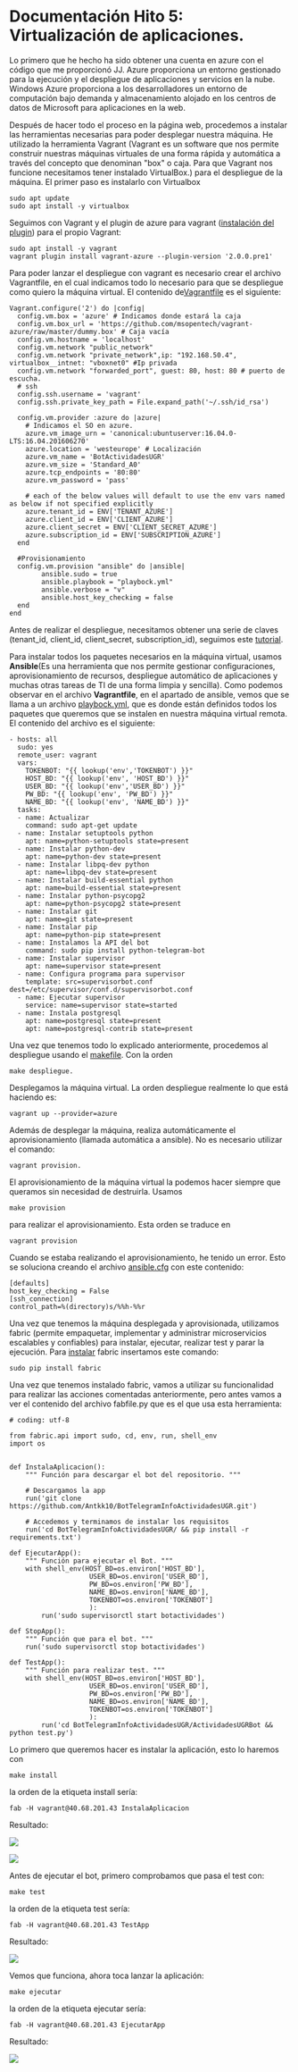 
# Documentación Hito 5: Virtualización de aplicaciones. #


Lo primero que he hecho ha sido obtener una cuenta en azure con el código que me proporcionó JJ. Azure proporciona un entorno gestionado para la ejecución y el despliegue de aplicaciones y servicios en la nube. Windows Azure proporciona a los desarrolladores un entorno de computación bajo demanda y almacenamiento alojado en los centros de datos de Microsoft para aplicaciones en la web.

Después de hacer todo el proceso en la página web, procedemos a instalar las herramientas necesarias para poder desplegar nuestra máquina. He utilizado la herramienta Vagrant (Vagrant es un software que nos permite construir nuestras máquinas virtuales de una forma rápida y automática a través del concepto que denominan "box" o caja. Para que Vagrant nos funcione necesitamos tener instalado VirtualBox.) para el despliegue de la máquina. El primer paso es instalarlo con Virtualbox

    sudo apt update
    sudo apt install -y virtualbox

Seguimos con Vagrant y el plugin de azure para vagrant ([instalación del plugin](https://github.com/Azure/vagrant-azure)) para el propio Vagrant:

    sudo apt install -y vagrant
    vagrant plugin install vagrant-azure --plugin-version '2.0.0.pre1'

Para poder lanzar el despliegue con vagrant es necesario crear el archivo Vagrantfile, en el cual indicamos todo lo necesario para que se despliegue como quiero la máquina virtual. El contenido de[Vagrantfile](https://github.com/Antkk10/BotTelegramInfoActividadesUGR/blob/master/Vagrantfile) es el siguiente:

    Vagrant.configure('2') do |config|
      config.vm.box = 'azure' # Indicamos donde estará la caja
      config.vm.box_url = 'https://github.com/msopentech/vagrant-azure/raw/master/dummy.box' # Caja vacía
      config.vm.hostname = 'localhost'
      config.vm.network "public_network"
      config.vm.network "private_network",ip: "192.168.50.4", virtualbox__intnet: "vboxnet0" #Ip privada
      config.vm.network "forwarded_port", guest: 80, host: 80 # puerto de escucha.
      # ssh
      config.ssh.username = 'vagrant'
      config.ssh.private_key_path = File.expand_path('~/.ssh/id_rsa')

      config.vm.provider :azure do |azure|
        # Indicamos el SO en azure.
        azure.vm_image_urn = 'canonical:ubuntuserver:16.04.0-LTS:16.04.201606270'
        azure.location = 'westeurope' # Localización
        azure.vm_name = 'BotActividadesUGR'
        azure.vm_size = 'Standard_A0'
        azure.tcp_endpoints = '80:80'
        azure.vm_password = 'pass'

        # each of the below values will default to use the env vars named as below if not specified explicitly
        azure.tenant_id = ENV['TENANT_AZURE']
        azure.client_id = ENV['CLIENT_AZURE']
        azure.client_secret = ENV['CLIENT_SECRET_AZURE']
        azure.subscription_id = ENV['SUBSCRIPTION_AZURE']
      end

      #Provisionamiento
      config.vm.provision "ansible" do |ansible|
            ansible.sudo = true
            ansible.playbook = "playbock.yml"
            ansible.verbose = "v"
            ansible.host_key_checking = false
      end
    end

Antes de realizar el despliegue, necesitamos obtener una serie de claves (tenant_id, client_id, client_secret, subscription_id), seguimos este [tutorial](https://www.terraform.io/docs/providers/azurerm/).

Para instalar todos los paquetes necesarios en la máquina virtual, usamos **Ansible**(Es una herramienta que nos permite gestionar configuraciones, aprovisionamiento de recursos, despliegue automático de aplicaciones y muchas otras tareas de TI de una forma limpia y sencilla). Como podemos observar en el archivo **Vagrantfile**, en el apartado de ansible, vemos que se llama a un archivo [playbock.yml](https://github.com/Antkk10/BotTelegramInfoActividadesUGR/blob/master/playbock.yml), que es donde están definidos todos los paquetes que queremos que se instalen en nuestra máquina virtual remota. El contenido del archivo es el siguiente:

    - hosts: all
      sudo: yes
      remote_user: vagrant
      vars:
        TOKENBOT: "{{ lookup('env','TOKENBOT') }}"
        HOST_BD: "{{ lookup('env', 'HOST_BD') }}"
        USER_BD: "{{ lookup('env','USER_BD') }}"
        PW_BD: "{{ lookup('env', 'PW_BD') }}"
        NAME_BD: "{{ lookup('env', 'NAME_BD') }}"
      tasks:
      - name: Actualizar
        command: sudo apt-get update
      - name: Instalar setuptools python
        apt: name=python-setuptools state=present
      - name: Instalar python-dev
        apt: name=python-dev state=present
      - name: Instalar libpq-dev python
        apt: name=libpq-dev state=present
      - name: Instalar build-essential python
        apt: name=build-essential state=present
      - name: Instalar python-psycopg2
        apt: name=python-psycopg2 state=present
      - name: Instalar git
        apt: name=git state=present
      - name: Instalar pip
        apt: name=python-pip state=present
      - name: Instalamos la API del bot
        command: sudo pip install python-telegram-bot
      - name: Instalar supervisor
        apt: name=supervisor state=present
      - name: Configura programa para supervisor
        template: src=supervisorbot.conf dest=/etc/supervisor/conf.d/supervisorbot.conf
      - name: Ejecutar supervisor
        service: name=supervisor state=started
      - name: Instala postgresql
        apt: name=postgresql state=present
        apt: name=postgresql-contrib state=present

Una vez que tenemos todo lo explicado anteriormente, procedemos al despliegue usando el [makefile](https://github.com/Antkk10/BotTelegramInfoActividadesUGR/blob/master/makefile). Con la orden

    make despliegue.

Desplegamos la máquina virtual. La orden despliegue realmente lo que está haciendo es:

    vagrant up --provider=azure

Además de desplegar la máquina, realiza automáticamente el aprovisionamiento (llamada automática a ansible). No es necesario utilizar el comando:

    vagrant provision.

El aprovisionamiento de la máquina virtual la podemos hacer siempre que queramos sin necesidad de destruirla. Usamos

    make provision

para realizar el aprovisionamiento. Esta orden se traduce en

    vagrant provision

Cuando se estaba realizando el aprovisionamiento, he tenido un error. Esto se soluciona creando el archivo [ansible.cfg](https://github.com/Antkk10/BotTelegramInfoActividadesUGR/blob/master/ansible.cfg) con este contenido:

    [defaults]
    host_key_checking = False
    [ssh_connection]
    control_path=%(directory)s/%%h-%%r

Una vez que tenemos la máquina desplegada y aprovisionada, utilizamos fabric (permite empaquetar, implementar y administrar microservicios escalables y confiables) para instalar, ejecutar, realizar test y parar la ejecución.
Para [instalar](http://www.fabfile.org/installing.html) fabric insertamos este comando:

    sudo pip install fabric

Una vez que tenemos instalado fabric, vamos a utilizar su funcionalidad para realizar las acciones comentadas anteriormente, pero antes vamos a ver el contenido del archivo fabfile.py que es el que usa esta herramienta:

    # coding: utf-8

    from fabric.api import sudo, cd, env, run, shell_env
    import os


    def InstalaAplicacion():
        """ Función para descargar el bot del repositorio. """

        # Descargamos la app
        run('git clone https://github.com/Antkk10/BotTelegramInfoActividadesUGR.git')

        # Accedemos y terminamos de instalar los requisitos
        run('cd BotTelegramInfoActividadesUGR/ && pip install -r requirements.txt')

    def EjecutarApp():
        """ Función para ejecutar el Bot. """
        with shell_env(HOST_BD=os.environ['HOST_BD'],
                        USER_BD=os.environ['USER_BD'],
                        PW_BD=os.environ['PW_BD'],
                        NAME_BD=os.environ['NAME_BD'],
                        TOKENBOT=os.environ['TOKENBOT']
                        ):
            run('sudo supervisorctl start botactividades')

    def StopApp():
        """ Función que para el bot. """
        run('sudo supervisorctl stop botactividades')

    def TestApp():
        """ Función para realizar test. """
        with shell_env(HOST_BD=os.environ['HOST_BD'],
                        USER_BD=os.environ['USER_BD'],
                        PW_BD=os.environ['PW_BD'],
                        NAME_BD=os.environ['NAME_BD'],
                        TOKENBOT=os.environ['TOKENBOT']
                        ):
            run('cd BotTelegramInfoActividadesUGR/ActividadesUGRBot && python test.py')

Lo primero que queremos hacer es instalar la aplicación, esto lo haremos con

    make install

la orden de la etiqueta install sería:

    fab -H vagrant@40.68.201.43 InstalaAplicacion

Resultado:

![](capturas/fabricinstala.png)

![](capturas/fabricinstala2.png)

Antes de ejecutar el bot, primero comprobamos que pasa el test con:

    make test

la orden de la etiqueta test sería:

    fab -H vagrant@40.68.201.43 TestApp

Resultado:

![](capturas/fabrictest.png)

Vemos que funciona, ahora toca lanzar la aplicación:

    make ejecutar

la orden de la etiqueta ejecutar sería:

    fab -H vagrant@40.68.201.43 EjecutarApp

Resultado:

![](capturas/fabricejecutar.png)
